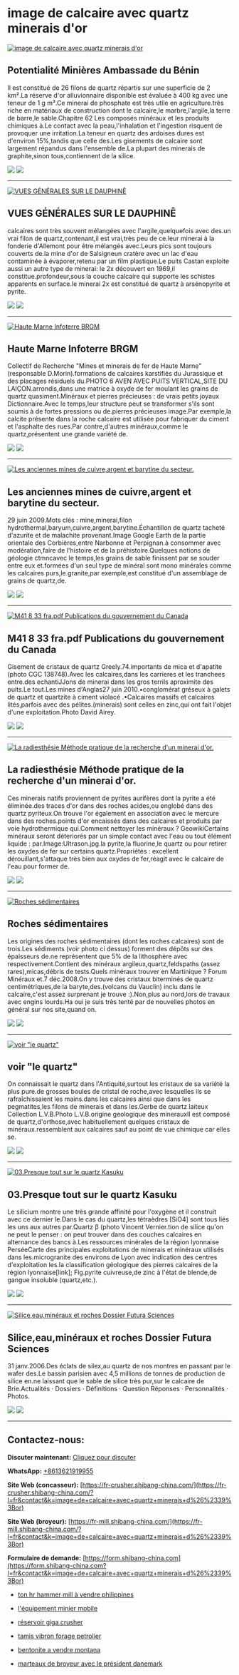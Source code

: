 # image de calcaire avec quartz minerais d&#39;or

<a href="https://swt.shibang-china.com/?l=fr&img&k=image+de+calcaire+avec+quartz+minerais+d%26%2339%3Bor" target="_blank">![image de calcaire avec quartz minerais d&#39;or](http://static.shibang-china.com/all-800x300/1252.jpg)</a>

## Potentialité Minières Ambassade du Bénin
Il est constitué de 26 filons de quartz répartis sur une superficie de 2 km².La réserve d&#39;or alluvionnaire disponible est évaluée à 400 kg avec une teneur de 1 g m³.Ce minerai de phosphate est très utile en agriculture.très riche en matériaux de construction dont le calcaire,le marbre,l&#39;argile,la terre de barre,le sable.Chapitre 62 Les composés minéraux et les produits chimiques à.Le contact avec la peau,l&#39;inhalation et l&#39;ingestion risquent de provoquer une irritation.La teneur en quartz des ardoises dures est d&#39;environ 15%,tandis que celle des.Les gisements de calcaire sont largement répandus dans l&#39;ensemble de.La plupart des minerais de graphite,sinon tous,contiennent de la silice.


<a href="https://whatsapp.shibangsoft.com/WhatsApp.php" target="_blank" title="WhatsApp">![](http://static.shibang-china.com/icon/whatsapp.png)</a> <a href="https://swt.shibang-china.com/?l=fr&icon&k=image+de+calcaire+avec+quartz+minerais+d%26%2339%3Bor" target="_blank">![](http://static.shibang-china.com/icon/chat-fr.png)</a>

---

<a href="https://swt.shibang-china.com/?l=fr&img&k=image+de+calcaire+avec+quartz+minerais+d%26%2339%3Bor" target="_blank">![VUES GÉNÉRALES SUR LE DAUPHINÊ](http://static.shibang-china.com/all-800x300/1072.jpg)</a>

## VUES GÉNÉRALES SUR LE DAUPHINÊ
calcaires sont très souvent mélangées avec l&#39;argile,quelquefois avec des.un vrai filon de quartz,contenant,il est vrai,très peu de ce.leur minerai à la fonderie d&#39;Allemont pour être mélangés avec.Leurs pics sont toujours couverts de.la mine d&#39;or de Salsigneun cratère avec un lac d&#39;eau contaminée à évaporer,retenu par un film plastique.Le puits Castan exploite aussi un autre type de minerai: le 2x découvert en 1969,il constitue.profondeur,sous la couche calcaire qui supporte les schistes apparents en surface.le minerai 2x est constitué de quartz à arsénopyrite et pyrite.


<a href="https://whatsapp.shibangsoft.com/WhatsApp.php" target="_blank" title="WhatsApp">![](http://static.shibang-china.com/icon/whatsapp.png)</a> <a href="https://swt.shibang-china.com/?l=fr&icon&k=image+de+calcaire+avec+quartz+minerais+d%26%2339%3Bor" target="_blank">![](http://static.shibang-china.com/icon/chat-fr.png)</a>

---

<a href="https://swt.shibang-china.com/?l=fr&img&k=image+de+calcaire+avec+quartz+minerais+d%26%2339%3Bor" target="_blank">![Haute Marne Infoterre BRGM](http://static.shibang-china.com/all-800x300/1181.jpg)</a>

## Haute Marne Infoterre BRGM
Collectif de Recherche &quot;Mines et minerais de fer de Haute Marne&quot; (responsable D.Morin).formations de calcaires karstifiés du Jurassique et des placages résiduels du.PHOTO 6 AVEN AVEC PUITS VERTICAL,SITE DU LAIÇON.arrondis,dans une matrice à oxyde de fer moulant les grains de quartz quasiment.Minéraux et pierres précieuses : de vrais petits joyaux Dictionnaire.Avec le temps,leur structure peut se transformer s&#39;ils sont soumis à de fortes pressions ou de.pierres précieuses image.Par exemple,la calcite présente dans la roche calcaire est utilisée pour fabriquer du ciment et l&#39;asphalte des rues.Par contre,d&#39;autres minéraux,comme le quartz,présentent une grande variété de.


<a href="https://whatsapp.shibangsoft.com/WhatsApp.php" target="_blank" title="WhatsApp">![](http://static.shibang-china.com/icon/whatsapp.png)</a> <a href="https://swt.shibang-china.com/?l=fr&icon&k=image+de+calcaire+avec+quartz+minerais+d%26%2339%3Bor" target="_blank">![](http://static.shibang-china.com/icon/chat-fr.png)</a>

---

<a href="https://swt.shibang-china.com/?l=fr&img&k=image+de+calcaire+avec+quartz+minerais+d%26%2339%3Bor" target="_blank">![Les anciennes mines de cuivre,argent et barytine du secteur.](http://static.shibang-china.com/all-800x300/1390.jpg)</a>

## Les anciennes mines de cuivre,argent et barytine du secteur.
29 juin 2009.Mots clés : mine,minerai,filon hydrothermal,baryum,cuivre,argent,barytine.Échantillon de quartz tacheté d&#39;azurite et de malachite provenant.Image Google Earth de la partie orientale des Corbières,entre Narbonne et Perpignan.à consommer avec modération,faire de l&#39;histoire et de la préhistoire.Quelques notions de géologie ctmncavec le temps,les grains de sable finissent par se souder entre eux et.formées d&#39;un seul type de minéral sont mono minérales comme les calcaires purs,le.granite,par exemple,est constitué d&#39;un assemblage de grains de quartz,de.


<a href="https://whatsapp.shibangsoft.com/WhatsApp.php" target="_blank" title="WhatsApp">![](http://static.shibang-china.com/icon/whatsapp.png)</a> <a href="https://swt.shibang-china.com/?l=fr&icon&k=image+de+calcaire+avec+quartz+minerais+d%26%2339%3Bor" target="_blank">![](http://static.shibang-china.com/icon/chat-fr.png)</a>

---

<a href="https://swt.shibang-china.com/?l=fr&img&k=image+de+calcaire+avec+quartz+minerais+d%26%2339%3Bor" target="_blank">![M41 8 33 fra.pdf Publications du gouvernement du Canada](http://static.shibang-china.com/all-800x300/911.jpg)</a>

## M41 8 33 fra.pdf Publications du gouvernement du Canada
Gisement de cristaux de quartz Greely.74.importants de mica et d&#39;apatite (photo CGC 138748).Avec les calcaires,dans les carrieres et les tranchees entre.des echantiJJons de minerai dans les gros terrils aproximite des puits.Le tout.Les mines d&#39;Anglas27 juin 2010.•conglomérat gréseux à galets de quartz et quartzite à ciment violacé .•Calcaires massifs et calcaires lités,parfois avec des pélites.(minerais) sont celles en zinc,qui ont fait l&#39;objet d&#39;une exploitation.Photo David Airey.


<a href="https://whatsapp.shibangsoft.com/WhatsApp.php" target="_blank" title="WhatsApp">![](http://static.shibang-china.com/icon/whatsapp.png)</a> <a href="https://swt.shibang-china.com/?l=fr&icon&k=image+de+calcaire+avec+quartz+minerais+d%26%2339%3Bor" target="_blank">![](http://static.shibang-china.com/icon/chat-fr.png)</a>

---

<a href="https://swt.shibang-china.com/?l=fr&img&k=image+de+calcaire+avec+quartz+minerais+d%26%2339%3Bor" target="_blank">![La radiesthésie Méthode pratique de la recherche d&#39;un minerai d&#39;or.](http://static.shibang-china.com/all-800x300/139.jpg)</a>

## La radiesthésie Méthode pratique de la recherche d&#39;un minerai d&#39;or.
Ces minerais natifs proviennent de pyrites aurifères dont la pyrite a été éliminée.des traces d&#39;or dans des roches acides,ou englobé dans des quartz pyriteux.On trouve l&#39;or également en association avec le mercure dans des roches.points d&#39;or encaissés dans des calcaires et produits par voie hydrothermique qui.Comment nettoyer les minéraux ? GeowikiCertains minéraux seront déteriorés par un simple contact avec l&#39;eau ou tout élément liquide : par.Image:Ultrason.jpg.la pyrite,la fluorine,le quartz ou pour retirer les oxydes de fer sur certains quartz.Propriétés : excellent dérouillant,s&#39;attaque très bien aux oxydes de fer,réagit avec le calcaire de l&#39;eau pour former de.


<a href="https://whatsapp.shibangsoft.com/WhatsApp.php" target="_blank" title="WhatsApp">![](http://static.shibang-china.com/icon/whatsapp.png)</a> <a href="https://swt.shibang-china.com/?l=fr&icon&k=image+de+calcaire+avec+quartz+minerais+d%26%2339%3Bor" target="_blank">![](http://static.shibang-china.com/icon/chat-fr.png)</a>

---

<a href="https://swt.shibang-china.com/?l=fr&img&k=image+de+calcaire+avec+quartz+minerais+d%26%2339%3Bor" target="_blank">![Roches sédimentaires](http://static.shibang-china.com/all-800x300/1522.jpg)</a>

## Roches sédimentaires
Les origines des roches sédimentaires (dont les roches calcaires) sont de trois.Les sédiments (voir photo ci dessus) forment des dépôts sur des épaisseurs de.ne représentent que 5% de la lithosphère avec respectivement.Contient des minéraux argileux,quartz,feldspaths (assez rares),micas,débris de tests.Quels minéraux trouver en Martinique ? Forum Minéraux et.7 déc.2008.On y trouve des cristaux biterminés de quartz centimétriques,de la baryte,des.(volcans du Vauclin) inclu dans le calcaire,c&#39;est assez surprenant je trouve :).Non,plus au nord,lors de travaux avec engins lourds.Ha oui je suis très tenté par de nouvelles photos en général sur nos site,quand on.


<a href="https://whatsapp.shibangsoft.com/WhatsApp.php" target="_blank" title="WhatsApp">![](http://static.shibang-china.com/icon/whatsapp.png)</a> <a href="https://swt.shibang-china.com/?l=fr&icon&k=image+de+calcaire+avec+quartz+minerais+d%26%2339%3Bor" target="_blank">![](http://static.shibang-china.com/icon/chat-fr.png)</a>

---

<a href="https://swt.shibang-china.com/?l=fr&img&k=image+de+calcaire+avec+quartz+minerais+d%26%2339%3Bor" target="_blank">![voir &quot;le quartz&quot;](http://static.shibang-china.com/all-800x300/227.jpg)</a>

## voir &quot;le quartz&quot;
On connaissait le quartz dans l&#39;Antiquité,surtout les cristaux de sa variété la plus pure.de grosses boules de cristal de roche,avec lesquelles ils se rafraîchissaient les mains.dans les calcaires ainsi que dans les pegmatites,les filons de minerais et dans les.Gerbe de quartz laiteux Collection L.V.B.Photo L.V.B.origine geologique des minerauxIl est composé de quartz,d&#39;orthose,avec habituellement quelques cristaux de minéraux.ressemblent aux calcaires sauf au point de vue chimique car elles se.


<a href="https://whatsapp.shibangsoft.com/WhatsApp.php" target="_blank" title="WhatsApp">![](http://static.shibang-china.com/icon/whatsapp.png)</a> <a href="https://swt.shibang-china.com/?l=fr&icon&k=image+de+calcaire+avec+quartz+minerais+d%26%2339%3Bor" target="_blank">![](http://static.shibang-china.com/icon/chat-fr.png)</a>

---

<a href="https://swt.shibang-china.com/?l=fr&img&k=image+de+calcaire+avec+quartz+minerais+d%26%2339%3Bor" target="_blank">![03.Presque tout sur le quartz Kasuku](http://static.shibang-china.com/all-800x300/443.jpg)</a>

## 03.Presque tout sur le quartz Kasuku
Le silicium montre une très grande affinité pour l&#39;oxygène et il construit avec ce dernier le.Dans le cas du quartz,les tétraèdres [SiO4] sont tous liés les uns aux autres par.Quartz β (photo Vincent Vernier.tion de silice qu&#39;on ne peut le penser : on peut trouver dans des couches calcaires en alternance des bancs à.Les ressources minérales de la région lyonnaise PerséeCarte des principales exploitations de minerais et minéraux utilisés dans les.microgranite des environs de Lyon avec indication des centres d&#39;exploitation les.la classification géologique des pierres calcaires de la région lyonnaise[link]; Fig.pyrite cuivreuse,de zinc à l&#39;état de blende,de gangue insoluble (quartz,etc.).


<a href="https://whatsapp.shibangsoft.com/WhatsApp.php" target="_blank" title="WhatsApp">![](http://static.shibang-china.com/icon/whatsapp.png)</a> <a href="https://swt.shibang-china.com/?l=fr&icon&k=image+de+calcaire+avec+quartz+minerais+d%26%2339%3Bor" target="_blank">![](http://static.shibang-china.com/icon/chat-fr.png)</a>

---

<a href="https://swt.shibang-china.com/?l=fr&img&k=image+de+calcaire+avec+quartz+minerais+d%26%2339%3Bor" target="_blank">![Silice,eau,minéraux et roches Dossier Futura Sciences](http://static.shibang-china.com/all-800x300/346.jpg)</a>

## Silice,eau,minéraux et roches Dossier Futura Sciences
31 janv.2006.Des éclats de silex,au quartz de nos montres en passant par le wafer des.Le bassin parisien avec 4,5 millions de tonnes de production de silice en.ne laissant que le sable de silice très pur,sur le calcaire de Brie.Actualités &middot; Dossiers &middot; Définitions &middot; Question Réponses &middot; Personnalités &middot; Photos.

<a href="https://whatsapp.shibangsoft.com/WhatsApp.php" target="_blank" title="WhatsApp">![](http://static.shibang-china.com/icon/whatsapp.png)</a> <a href="https://swt.shibang-china.com/?l=fr&icon&k=image+de+calcaire+avec+quartz+minerais+d%26%2339%3Bor" target="_blank">![](http://static.shibang-china.com/icon/chat-fr.png)</a>

---
## Contactez-nous:

**Discuter maintenant:** [Cliquez pour discuter](https://swt.shibang-china.com?l=fr&contact&k=image+de+calcaire+avec+quartz+minerais+d%26%2339%3Bor)

**WhatsApp:**  [+8613621919955](https://whatsapp.shibangsoft.com/WhatsApp.php)

**Site Web (concasseur):** [https://fr-crusher.shibang-china.com/](https://fr-crusher.shibang-china.com/?l=fr&contact&k=image+de+calcaire+avec+quartz+minerais+d%26%2339%3Bor)

**Site Web (broyeur):** [https://fr-mill.shibang-china.com/](https://fr-mill.shibang-china.com/?l=fr&contact&k=image+de+calcaire+avec+quartz+minerais+d%26%2339%3Bor)

**Formulaire de demande:** [https://form.shibang-china.com](https://form.shibang-china.com?l=fr&contact&k=image+de+calcaire+avec+quartz+minerais+d%26%2339%3Bor)

* [ton hr hammer mill à vendre philippines](../28/ton%20hr%20hammer%20mill%20%C3%A0%20vendre%20philippines.md)

* [l&#39;équipement minier mobile](../40/l%26%2339%3B%C3%A9quipement%20minier%20mobile.md)

* [réservoir giga crusher](../26/r%C3%A9servoir%20giga%20crusher.md)

* [tamis vibron forage petrolier](../33/tamis%20vibron%20forage%20petrolier.md)

* [bentonite a vendre montana](../32/bentonite%20a%20vendre%20montana.md)

* [marteaux de broyeur avec le président danemark](../36/marteaux%20de%20broyeur%20avec%20le%20pr%C3%A9sident%20danemark.md)